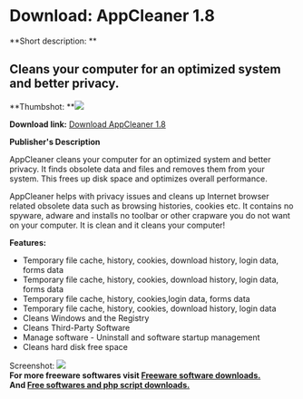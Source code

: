 # Download: AppCleaner 1.8

**Short description: **

## Cleans your computer for an optimized system and better privacy.

  
**Thumbshot: **![](http://www.freewarefiles.com/screenshot/appcleaner_md.jpg)   
  
**Download link:** [Download AppCleaner 1.8](http://freesoftwares.boysofts.com/AppCleaner_program_68886.html)  
  

**Publisher's Description**  
  

AppCleaner cleans your computer for an optimized system and better privacy. It
finds obsolete data and files and removes them from your system. This frees up
disk space and optimizes overall performance.

AppCleaner helps with privacy issues and cleans up Internet browser related
obsolete data such as browsing histories, cookies etc. It contains no spyware,
adware and installs no toolbar or other crapware you do not want on your
computer. It is clean and it cleans your computer!

**Features:**

  * Temporary file cache, history, cookies, download history, login data, forms data 
  * Temporary file cache, history, cookies, download history, login data, forms data 
  * Temporary file cache, history, cookies,login data, forms data 
  * Temporary file cache, history, cookies, download history, login data 
  * Cleans Windows and the Registry 
  * Cleans Third-Party Software 
  * Manage software - Uninstall and software startup management 
  * Cleans hard disk free space 

  
  
Screenshot: ![](http://www.freewarefiles.com/screenshot/appcleaner.jpg)  
**For more freeware softwares visit [Freeware software downloads.](http://freesoftwares.boysofts.com/)**   
**And [Free softwares and php script downloads.](http://www.boysofts.com/)**

